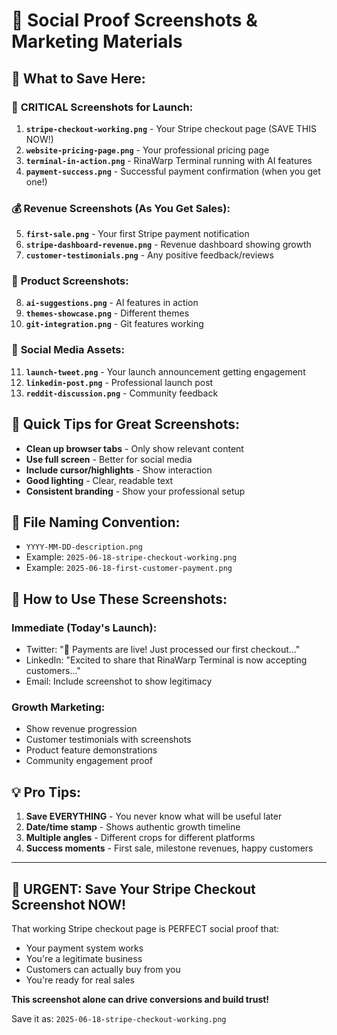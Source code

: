 # 📸 Social Proof Screenshots & Marketing Materials

## 📁 What to Save Here:

### 🎯 **CRITICAL Screenshots for Launch:**
1. **`stripe-checkout-working.png`** - Your Stripe checkout page (SAVE THIS NOW!)
2. **`website-pricing-page.png`** - Your professional pricing page
3. **`terminal-in-action.png`** - RinaWarp Terminal running with AI features
4. **`payment-success.png`** - Successful payment confirmation (when you get one!)

### 💰 **Revenue Screenshots (As You Get Sales):**
5. **`first-sale.png`** - Your first Stripe payment notification
6. **`stripe-dashboard-revenue.png`** - Revenue dashboard showing growth
7. **`customer-testimonials.png`** - Any positive feedback/reviews

### 🚀 **Product Screenshots:**
8. **`ai-suggestions.png`** - AI features in action
9. **`themes-showcase.png`** - Different themes
10. **`git-integration.png`** - Git features working

### 📱 **Social Media Assets:**
11. **`launch-tweet.png`** - Your launch announcement getting engagement
12. **`linkedin-post.png`** - Professional launch post
13. **`reddit-discussion.png`** - Community feedback

## 🎨 **Quick Tips for Great Screenshots:**
- **Clean up browser tabs** - Only show relevant content
- **Use full screen** - Better for social media
- **Include cursor/highlights** - Show interaction
- **Good lighting** - Clear, readable text
- **Consistent branding** - Show your professional setup

## 📝 **File Naming Convention:**
- `YYYY-MM-DD-description.png`
- Example: `2025-06-18-stripe-checkout-working.png`
- Example: `2025-06-18-first-customer-payment.png`

## 🚀 **How to Use These Screenshots:**

### **Immediate (Today's Launch):**
- Twitter: "🎉 Payments are live! Just processed our first checkout..."
- LinkedIn: "Excited to share that RinaWarp Terminal is now accepting customers..."
- Email: Include screenshot to show legitimacy

### **Growth Marketing:**
- Show revenue progression
- Customer testimonials with screenshots
- Product feature demonstrations
- Community engagement proof

## 💡 **Pro Tips:**
1. **Save EVERYTHING** - You never know what will be useful later
2. **Date/time stamp** - Shows authentic growth timeline  
3. **Multiple angles** - Different crops for different platforms
4. **Success moments** - First sale, milestone revenues, happy customers

---

## 🚨 **URGENT: Save Your Stripe Checkout Screenshot NOW!**

That working Stripe checkout page is PERFECT social proof that:
- Your payment system works
- You're a legitimate business
- Customers can actually buy from you
- You're ready for real sales

**This screenshot alone can drive conversions and build trust!**

Save it as: `2025-06-18-stripe-checkout-working.png`

